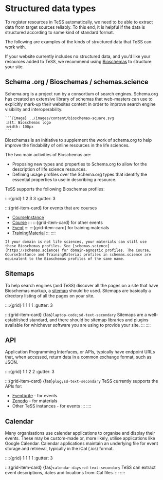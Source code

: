# Structured data types

To register resources in TeSS automatically, we need to be able to extract data from target sources reliably. 
To this end, it is helpful if the data is structured according to some kind of standard format.

The following are examples of the kinds of structured data that TeSS can work with.

If your website currently includes no structured data, and you’d like your resources added to TeSS, we recommend using [Bioschemas](http://bioschemas.org/) to structure your site.



## Schema .org / Bioschemas / schemas.science

Schema.org is a project run by a consortium of search engines. Schema.org has created an extensive library of schemas that web-masters can use to explicitly mark-up their websites content in order to improve search engine visibility and interoperability.

````{margin}
```{image} ../images/content/bioschemas-square.svg
:alt: Bioschemas logo
:width: 100px
```
````

Bioschemas is an initiative to supplement the work of schema.org to help improve the findability of online resources in the life sciences.

The two main activities of Bioschemas are:
- Proposing new types and properties to Schema.org to allow for the description of life science resources.
- Defining usage profiles over the Schema.org types that identify the essential properties to use in describing a resource.

TeSS supports the following Bioschemas profiles:

::::{grid} 1 2 3 3
:gutter: 3

:::{grid-item-card}
for events that are courses
- [CourseInstance](https://bioschemas.org/profiles/CourseInstance/1.0-RELEASE)
- [Course](https://bioschemas.org/profiles/Course/1.0-RELEASE)
:::
:::{grid-item-card}
for other events
- [Event](https://bioschemas.org/profiles/Event/0.2-DRAFT-2019_06_14)
:::
:::{grid-item-card}
for training materials
- [TrainingMaterial](https://bioschemas.org/profiles/TrainingMaterial/1.0-RELEASE)
:::
::::

```{note} 
If your domain is not life sciences, your materials can still use these Bioschemas profiles. See [schemas.science](https://schemas.science) for domain-agnostic profiles. The Course, CourseInstance and TrainingMaterial profiles in schemas.science are equivalent to the Bioschemas profiles of the same name. 
```


## Sitemaps

To help search engines (and TeSS) discover all the pages on a site that have Bioschemas markup, a [sitemap](https://developers.google.com/search/docs/crawling-indexing/sitemaps/overview) should be used. Sitemaps are basically a directory listing of all the pages on your site.

::::{grid} 1 1 1 1 
:gutter: 3

:::{grid-item-card}
{fas}`laptop-code;sd-text-secondary` Sitemaps are a well-established standard, and there should be sitemap libraries and plugins available for whichever software you are using to provide your site.
:::
::::

## API

Application Programming Interfaces, or APIs, typically have endpoint URLs that, when accessed, return data in a common exchange format, such as JSON.


::::{grid} 1 1 2 2
:gutter: 3

:::{grid-item-card}
{fas}`plug;sd-text-secondary`  TeSS currently supports the APIs for:

- [Eventbrite](https://eventbrite.com/) - for events
- [Zenodo](https://zenodo.com/) - for materials
- Other TeSS instances - for events
:::
::::


## Calendar

Many organisations use calendar applications to organise and display their events. These may be custom-made or, more likely, utilise applications like Google Calendar. Calendar applications maintain an underlying file for event storage and retrieval, typically in the iCal (.ics) format.

::::{grid} 1 1 1 1 
:gutter: 3

:::{grid-item-card}
{fas}`calendar-days;sd-text-secondary` TeSS can extract event descriptions, dates and locations from iCal files.
:::
::::
